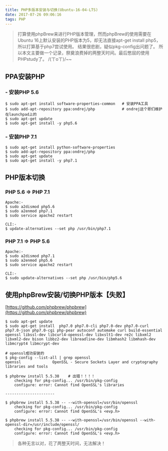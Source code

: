 ```yaml
---
title: PHP多版本安装与切换(Ubuntu-16-04-LTS)
date: 2017-07-26 09:06:16
tags: PHP
---
```

>   打算使用phpBrew来进行PHP版本管理，然而phpBrew的使用需要在Ubuntu 16上默认安装的PHP版本为5，却无法直接apt-get install php5，所以打算基于php7尝试使用。
>   结果很悲剧，疑似pkg-config出问题了。 所以本文主要做一个记录，祭奠浪费掉的两整天时间。最后憋屈的使用PHPstudy了。 /(ㄒoㄒ)/~~
<!-- more -->
## PPA安装PHP
### - 安装PHP 5.6
```
$ sudo apt-get install software-properties-common   # 安装PPA工具
$ sudo add-apt-repository ppa:ondrej/php            # ondrej这个哥们维护在launchpad上的
$ sudo apt-get update
$ sudo apt-get install -y php5.6
```
### - 安装PHP 7.1
```
$ sudo apt-get install python-software-properties
$ sudo add-apt-repository ppa:ondrej/php
$ sudo apt-get update
$ sudo apt-get install -y php7.1                    
```

## PHP版本切换
### PHP 5.6 => PHP 7.1
```
Apache:-
$ sudo a2dismod php5.6
$ sudo a2enmod php7.1
$ sudo service apache2 restart

CLI:-
$ update-alternatives --set php /usr/bin/php7.1
```
### PHP 7.1 => PHP 5.6
```
Apache:-
$ sudo a2dismod php7.1
$ sudo a2enmod php5.6
$ sudo service apache2 restart

CLI:-
$ sudo update-alternatives --set php /usr/bin/php5.6
```
## 使用phpBrew安装/切换PHP版本【失败】
[https://github.com/phpbrew/phpbrew](https://github.com/phpbrew/phpbrew)

```
$ sudo apt-get update
$ sudo apt-get install  php7.0 php7.0-cli php7.0-dev php7.0-curl php7.0-json php7.0-cgi php-pear autoconf automake curl build-essential openssl libssl-dev libcurl4-openssl-dev libxslt1-dev re2c libxml2 libxml2-dev bison libbz2-dev libreadline-dev libmhash2 libmhash-dev libmcrypt4 libmcrypt-dev

# openssl成功安装的
$ pkg-config --list-all | grep openssl
openssl              OpenSSL - Secure Sockets Layer and cryptography libraries and tools

$ phpbrew install 5.5.38    # 出错！！！！
    checking for pkg-config... /usr/bin/pkg-config
    configure: error: Cannot find OpenSSL's libraries

----------------------

$ phpbrew install 5.5.38 -- --with-openssl=/usr/bin/openssl
    checking for pkg-config... /usr/bin/pkg-config
    configure: error: Cannot find OpenSSL's <evp.h>

$ phpbrew install 5.5.38 -- --with-openssl=/usr/bin/openssl --with-openssl-dir=/usr/include/openssl/
    checking for pkg-config... /usr/bin/pkg-config
    configure: error: Cannot find OpenSSL's <evp.h>
```

>   各种无言以对，花了两整天时间，无法解决！